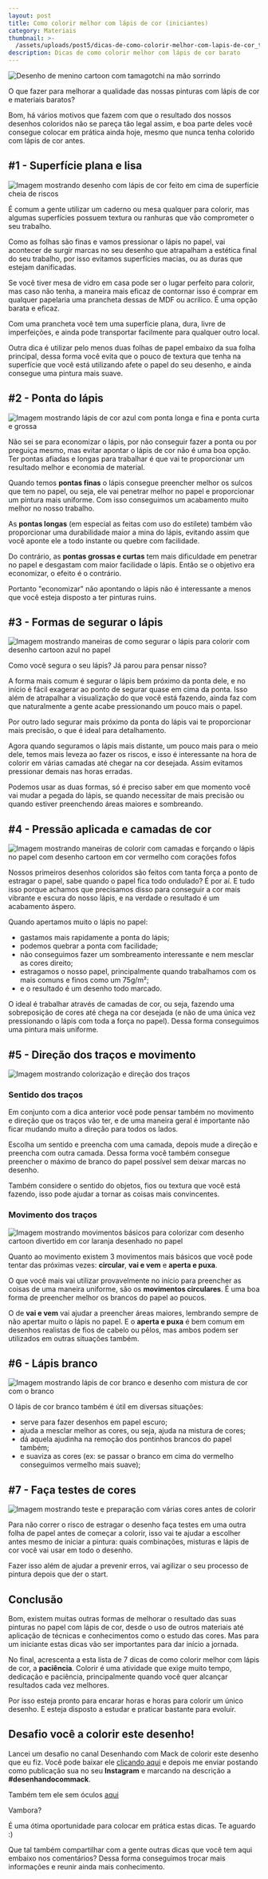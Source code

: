 ```yaml
---
layout: post
title: Como colorir melhor com lápis de cor (iniciantes)
category: Materiais
thumbnail: >-
  /assets/uploads/post5/dicas-de-como-colorir-melhor-com-lapis-de-cor_thumbnail.jpg
description: Dicas de como colorir melhor com lápis de cor barato
---
```

![Desenho de menino cartoon com tamagotchi na mão sorrindo](/assets/uploads/post5/dicas-de-como-colorir-melhor-com-lapis-de-cor_thumbnail.jpg)

O que fazer para melhorar a qualidade das nossas pinturas com lápis de cor e materiais baratos?

<!-- more -->

Bom, há vários motivos que fazem com que o resultado dos nossos desenhos coloridos não se pareça tão legal assim, e boa parte deles você consegue colocar em prática ainda hoje, mesmo que nunca tenha colorido com lápis de cor antes.

## #1 - Superfície plana e lisa

![Imagem mostrando desenho com lápis de cor feito em cima de superfície cheia de riscos](/assets/uploads/post5/desenho-feito-com-lapis-de-cor-em-cima-de-superficie-estragada.jpg)


É comum a gente utilizar um caderno ou mesa qualquer para colorir, mas algumas superfícies possuem textura ou ranhuras que vão comprometer o seu trabalho.

Como as folhas são finas e vamos pressionar o lápis no papel, vai acontecer de surgir marcas no seu desenho que atrapalham a estética final do seu trabalho, por isso evitamos superfícies macias, ou as duras que estejam danificadas.

Se você tiver mesa de vidro em casa pode ser o lugar perfeito para colorir, mas caso não tenha, a maneira mais eficaz de contornar isso é comprar em qualquer papelaria uma prancheta dessas de MDF ou acrilico. É uma opção barata e eficaz.

Com uma prancheta você tem uma superfície plana, dura, livre de imperfeições, e ainda pode transportar facilmente para qualquer outro local.

Outra dica é utilizar pelo menos duas folhas de papel embaixo da sua folha principal, dessa forma você evita que o pouco de textura que tenha na superfície que você está utilizando afete o papel do seu desenho, e ainda consegue uma pintura mais suave.

## #2 - Ponta do lápis

![Imagem mostrando lápis de cor azul com ponta longa e fina e ponta curta e grossa ](/assets/uploads/post5/ponta-longa-afiada-e-ponta-curta-e-grossa-do-lapis-de-cor.jpg)

Não sei se para economizar o lápis, por não conseguir fazer a ponta ou por preguiça mesmo, mas evitar apontar o lápis de cor não é uma boa opção. Ter pontas afiadas e longas para trabalhar é que vai te proporcionar um resultado melhor e economia de material. 

Quando temos **pontas finas** o lápis consegue preencher melhor os sulcos que tem no papel, ou seja, ele vai penetrar melhor no papel e proporcionar um pintura mais uniforme. Com isso conseguimos um acabamento muito melhor no nosso trabalho.

As **pontas longas** (em especial as feitas com uso do estilete) também vão proporcionar uma durabilidade maior a mina do lápis, evitando assim que você aponte ele a todo instante ou quebre com facilidade.

Do contrário, as **pontas grossas e curtas** tem mais dificuldade em penetrar no papel e desgastam com maior facilidade o lápis. Então se o objetivo era economizar, o efeito é o contrário.

Portanto "economizar" não apontando o lápis não é interessante a menos que você esteja disposto a ter pinturas ruins.

## #3 - Formas de segurar o lápis

![Imagem mostrando maneiras de como segurar o lápis para colorir com desenho cartoon azul no papel](/assets/uploads/post5/maneiras-de-segurar-o-lapis-proximo-e-distante.jpg)

Como você segura o seu lápis? Já parou para pensar nisso?

A forma mais comum é segurar o lápis bem próximo da ponta dele, e no início é fácil exagerar ao ponto de segurar quase em cima da ponta. Isso além de atrapalhar a visualização do que você está fazendo, ainda faz com que naturalmente a gente acabe pressionando um pouco mais o papel.

Por outro lado segurar mais próximo da ponta do lápis vai te proporcionar mais precisão, o que é ideal para detalhamento.

Agora quando seguramos o lápis mais distante, um pouco mais para o meio dele, temos mais leveza ao fazer os riscos, e isso é interessante na hora de colorir em várias camadas até chegar na cor desejada. Assim evitamos pressionar demais nas horas erradas.

Podemos usar as duas formas, só é preciso saber em que momento você vai mudar a pegada do lápis, se quando necessitar de mais precisão ou quando estiver preenchendo áreas maiores e sombreando.

## #4 - Pressão aplicada e camadas de cor

![Imagem mostrando maneiras de colorir com camadas e forçando o lápis no papel com desenho cartoon em cor vermelho com corações fofos](/assets/uploads/post5/imagem-colorindo-com-sobreposicao-e-forca.jpg)

Nossos primeiros desenhos coloridos são feitos com tanta força a ponto de estragar o papel, sabe quando o papel fica todo ondulado? É por aí. E tudo isso porque achamos que precisamos disso para conseguir a cor mais vibrante e escura do nosso lápis, e na verdade o resultado é um acabamento áspero.

Quando apertamos muito o lápis no papel:

- gastamos mais rapidamente a ponta do lápis;
- podemos quebrar a ponta com facilidade;
- não conseguimos fazer um sombreamento interessante e nem mesclar as cores direito;
- estragamos o nosso papel, principalmente quando trabalhamos com os mais comuns e finos como um 75g/m²;
- e o resultado é um desenho todo marcado.

O ideal é trabalhar através de camadas de cor, ou seja, fazendo uma sobreposição de cores até chega na cor desejada (e não de uma única vez pressionando o lápis com toda a força no papel). Dessa forma conseguimos uma pintura mais uniforme.

## #5 - Direção dos traços e movimento

![Imagem mostrando colorização e direção dos traços](/assets/uploads/post5/sentido-dos-tracos-na-hora-de-colorir.jpg)

### Sentido dos traços

Em conjunto com a dica anterior você pode pensar também no movimento e direção que os traços vão ter, e de uma maneira geral é importante não ficar mudando muito a direção para todos os lados.

Escolha um sentido e preencha com uma camada, depois mude a direção e preencha com outra camada. Dessa forma você também consegue preencher o máximo de branco do papel possível sem deixar marcas no desenho. 

Também considere o sentido do objetos, fios ou textura que você está fazendo, isso pode ajudar a tornar as coisas mais convincentes.

### Movimento dos traços

![Imagem mostrando movimentos básicos para colorizar com desenho cartoon divertido em cor laranja desenhado no papel](/assets/uploads/post5/movimentos-dos-traços-na-colorizacao.jpg)

Quanto ao movimento existem 3 movimentos mais básicos que você pode tentar das próximas vezes: **circular**, **vai e vem** e **aperta e puxa**.

O que você mais vai utilizar provavelmente no início para preencher as coisas de uma maneira uniforme, são os **movimentos circulares**. É uma boa forma de preencher melhor os brancos do papel ao poucos.

O de **vai e vem** vai ajudar a preencher áreas maiores, lembrando sempre de não apertar muito o lápis no papel. E o **aperta e puxa** é bem comum em desenhos realistas de fios de cabelo ou pêlos, mas ambos podem ser utilizados em outras situações também.

## #6 - Lápis branco

![Imagem mostrando lápis de cor branco e desenho com mistura de cor com o branco ](/assets/uploads/post5/desenho-lapis-de-cor-branco-e-mistura-de-cores.jpg)

O lápis de cor branco também é útil em diversas situações:

- serve para fazer desenhos em papel escuro;
- ajuda a mesclar melhor as cores, ou seja, ajuda na mistura de cores;
- dá aquela ajudinha na remoção dos pontinhos brancos do papel também;
- e suaviza as cores (ex: se passar o branco em cima do vermelho conseguimos vermelho mais suave);

## #7 - Faça testes de cores

![Imagem mostrando teste e preparação com várias cores antes de colorir ](/assets/uploads/post5/teste-de-cores-antes-de-colorir.jpg)

Para não correr o risco de estragar o desenho faça testes em uma outra folha de papel antes de começar a colorir, isso vai te ajudar a escolher antes mesmo de iniciar a pintura: quais combinações, misturas e lápis de cor você vai usar em todo o desenho.

Fazer isso além de ajudar a prevenir erros, vai agilizar o seu processo de pintura depois que der o start.

## Conclusão

Bom, existem muitas outras formas de melhorar o resultado das suas pinturas no papel com lápis de cor, desde o uso de outros materiais até aplicação de técnicas e conhecimentos como o estudo das cores. Mas para um iniciante estas dicas vão ser importantes para dar início a jornada.

No final, acrescenta a esta lista de 7 dicas de como colorir melhor com lápis de cor, a **paciência**. Colorir é uma atividade que exige muito tempo, dedicação e paciência, principalmente quando você quer alcançar resultados cada vez melhores.

Por isso esteja pronto para encarar horas e horas para colorir um único desenho. E esteja disposto a estudar e praticar bastante para evoluir.

## Desafio você a colorir este desenho!

Lancei um desafio no canal Desenhando com Mack de colorir este desenho que eu fiz. Você pode baixar ele [clicando aqui](https://drive.google.com/file/d/1IiE8axkkXVEPV1_66_R3gKu_UkyNesng/view?usp=sharing) e depois me enviar postando como publicação sua no seu **Instagram** e marcando na descrição a **#desenhandocommack**.

Também tem ele sem óculos [aqui](https://drive.google.com/file/d/1Y7xvQrEDyMeCCi-l_OqmZoRgwisfVF2o/view?usp=sharing)



Vambora?

É uma ótima oportunidade para colocar em prática estas dicas. Te aguardo :)

Que tal também compartilhar com a gente outras dicas que você tem aqui embaixo nos comentários? Dessa forma conseguimos trocar mais informações e reunir ainda mais conhecimento.






